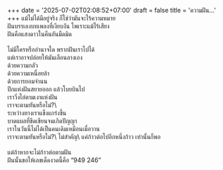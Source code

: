 +++
date = '2025-07-02T02:08:52+07:00'
draft = false
title = 'ความฝัน...'
+++
แม้ไม่ได้มีอยู่จริง ก็ใช่ว่ามันจะไร้ความหมาย\
ฝันบรรเลงบทเพลงที่เงียบงัน ไพเราะแม้ไร้เสียง\
ฝันคือแสงดาวในคืนอันมืดมิด\
\
ไม่มีใครหรืออำนาจใด พรากฝันเราไปได้\
แต่เราอาจปล่อยให้มันเลือนลางเอง\
ด้วยความกลัว\
ด้วยความเหนื่อยล้า\
ด้วยการยอมจำนน\
ปีกแห่งฝันสยายออก แล้วโบยบินไป\
เราวิ่งไล่ตามเงาแห่งฝัน\
เราจะตามทันหรือไม่?\ 
\
ระหว่างทางเราแข็งแกร่งขึ้น\
บาดแผลที่ขีดเขียนจนเกิดปัญญา\
เราในวันนี้ไม่ได้เป็นคนเดิมเหมือนเมื่อวาน\
เราจะตามทันหรือไม่?\ 
ไม่สำคัญ\ 
แค่ก้าวต่อไปอีกหนึ่งก้าว เท่านั้นก็พอ\
\
แต่ถ้าหากจะไม่ก้าวต่อตามฝัน\
ฝันนั้นขอให้เลขเด็ดงวดนี้คือ “949 246” 